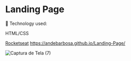 # Landing Page

🚀 Technology used:

HTML/CSS

[Rocketseat](https://github.com/Rocketseat) https://andebarbosa.github.io/Landing-Page/

![Captura de Tela (7)](https://user-images.githubusercontent.com/99770532/154578763-5bb9ba46-85ef-4313-89b1-daf10711f6e1.png)
